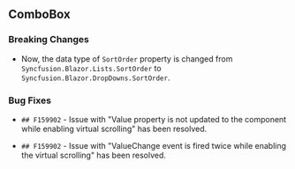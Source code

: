 ##  ComboBox

###    Breaking Changes

- Now, the data type of `SortOrder` property is changed from `Syncfusion.Blazor.Lists.SortOrder` to `Syncfusion.Blazor.DropDowns.SortOrder`.

###    Bug Fixes

- `## F159902` - Issue with "Value property is not updated to the component while enabling virtual scrolling" has been resolved.

- `## F159902` - Issue with "ValueChange event is fired twice while enabling the virtual scrolling" has been resolved.
